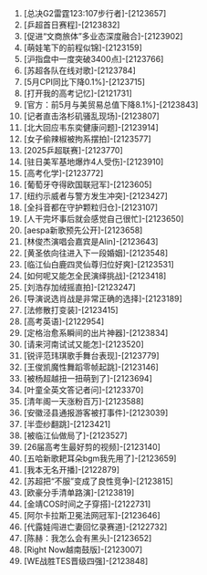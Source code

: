 
1. [总决G2雷霆123:107步行者]-[2123657]
1. [乒超首日赛程]-[2123832]
1. [促进“文商旅体”多业态深度融合]-[2123902]
1. [萌娃笔下的前程似锦]-[2123159]
1. [沪指盘中一度突破3400点]-[2123766]
1. [苏超各队在线对歌]-[2123784]
1. [5月CPI同比下降0.1%]-[2123715]
1. [打开我的高考记忆]-[2121731]
1. [官方：前5月与美贸易总值下降8.1%]-[2123843]
1. [记者直击洛杉矶骚乱现场]-[2123807]
1. [北大回应韦东奕健康问题]-[2123914]
1. [女子偷辣椒被拘系摆拍]-[2123577]
1. [2025乒超联赛]-[2123770]
1. [驻日美军基地爆炸4人受伤]-[2123910]
1. [高考化学]-[2123772]
1. [葡萄牙夺得欧国联冠军]-[2123605]
1. [纽约示威者与警方发生冲突]-[2123427]
1. [全抖音都在守护颗粒归仓]-[2123107]
1. [人干完坏事后就会感觉自己很忙]-[2123650]
1. [aespa新歌预先公开]-[2123658]
1. [林俊杰演唱会嘉宾是Alin]-[2123643]
1. [黄圣依向往进入下一段婚姻]-[2123548]
1. [临江仙白鹿四灵仙尊归位好爽]-[2123531]
1. [如何呢又能怎全民演绎挑战]-[2123418]
1. [刘浩存加绒摇直拍]-[2123247]
1. [导演说选肖战是非常正确的选择]-[2123189]
1. [法修散打变装]-[2123415]
1. [高考英语]-[2122954]
1. [定格治愈系瞬间的出片神器]-[2123834]
1. [请来河南试试又能怎]-[2123520]
1. [锐评范玮琪歌手舞台表现]-[2123779]
1. [王俊凯魔性舞蹈零帧起跳]-[2123146]
1. [被杨超越扭一扭萌到了]-[2123694]
1. [叶童全英文答记者问]-[2123370]
1. [清年阁一天涨粉百万]-[2123588]
1. [安徽泾县通报游客被打事件]-[2123039]
1. [半壶纱翻跳]-[2123421]
1. [被临江仙做局了]-[2123527]
1. [26届高考生最好剪的视频]-[2123140]
1. [五哈新歌耙耳朵bgm我先用了]-[2123659]
1. [我本无名开播]-[2122879]
1. [苏超把“不服”变成了良性竞争]-[2123815]
1. [欧豪分手清单路演]-[2123819]
1. [金靖COS时间之子穿搭]-[2122731]
1. [阿尔卡拉斯卫冕法网冠军]-[2123646]
1. [代露娃闯进亡妻回忆录赛道]-[2122732]
1. [陈赫：我怎么会有黑头]-[2123652]
1. [Right Now越南鼓版]-[2123007]
1. [WE战胜TES晋级四强]-[2123848]